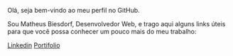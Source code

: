 Olá, seja bem-vindo ao meu perfil no GitHub.

Sou Matheus Biesdorf, Desenvolvedor Web, e trago aqui alguns links úteis para que você possa conhecer um pouco mais do meu trabalho:

[Linkedin](www.linkedin.com/in/matheus-biesdorf)
[Portifolio]()

